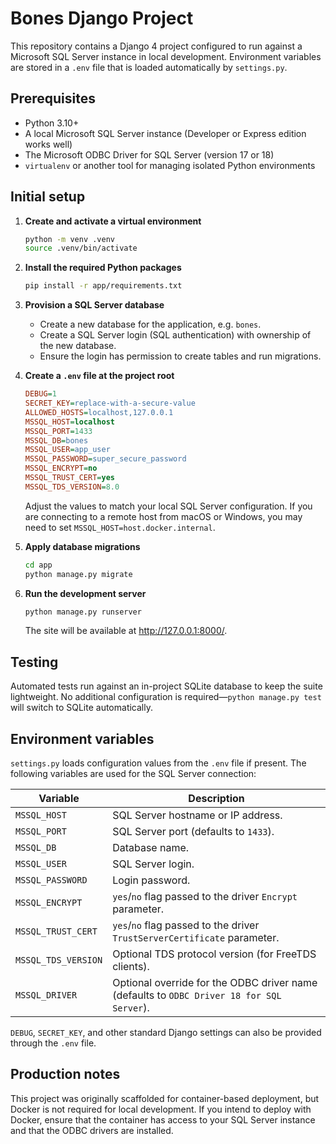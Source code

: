 # Bones Django Project

This repository contains a Django 4 project configured to run against a Microsoft SQL Server
instance in local development. Environment variables are stored in a `.env` file that is
loaded automatically by `settings.py`.

## Prerequisites

* Python 3.10+
* A local Microsoft SQL Server instance (Developer or Express edition works well)
* The Microsoft ODBC Driver for SQL Server (version 17 or 18)
* `virtualenv` or another tool for managing isolated Python environments

## Initial setup

1. **Create and activate a virtual environment**

   ```bash
   python -m venv .venv
   source .venv/bin/activate
   ```

2. **Install the required Python packages**

   ```bash
   pip install -r app/requirements.txt
   ```

3. **Provision a SQL Server database**

   * Create a new database for the application, e.g. `bones`.
   * Create a SQL Server login (SQL authentication) with ownership of the new database.
   * Ensure the login has permission to create tables and run migrations.

4. **Create a `.env` file at the project root**

   ```ini
   DEBUG=1
   SECRET_KEY=replace-with-a-secure-value
   ALLOWED_HOSTS=localhost,127.0.0.1
   MSSQL_HOST=localhost
   MSSQL_PORT=1433
   MSSQL_DB=bones
   MSSQL_USER=app_user
   MSSQL_PASSWORD=super_secure_password
   MSSQL_ENCRYPT=no
   MSSQL_TRUST_CERT=yes
   MSSQL_TDS_VERSION=8.0
   ```

   Adjust the values to match your local SQL Server configuration. If you are connecting to a
   remote host from macOS or Windows, you may need to set `MSSQL_HOST=host.docker.internal`.

5. **Apply database migrations**

   ```bash
   cd app
   python manage.py migrate
   ```

6. **Run the development server**

   ```bash
   python manage.py runserver
   ```

   The site will be available at <http://127.0.0.1:8000/>.

## Testing

Automated tests run against an in-project SQLite database to keep the suite lightweight. No
additional configuration is required—`python manage.py test` will switch to SQLite automatically.

## Environment variables

`settings.py` loads configuration values from the `.env` file if present. The following variables
are used for the SQL Server connection:

| Variable | Description |
| --- | --- |
| `MSSQL_HOST` | SQL Server hostname or IP address. |
| `MSSQL_PORT` | SQL Server port (defaults to `1433`). |
| `MSSQL_DB` | Database name. |
| `MSSQL_USER` | SQL Server login. |
| `MSSQL_PASSWORD` | Login password. |
| `MSSQL_ENCRYPT` | `yes`/`no` flag passed to the driver `Encrypt` parameter. |
| `MSSQL_TRUST_CERT` | `yes`/`no` flag passed to the driver `TrustServerCertificate` parameter. |
| `MSSQL_TDS_VERSION` | Optional TDS protocol version (for FreeTDS clients). |
| `MSSQL_DRIVER` | Optional override for the ODBC driver name (defaults to `ODBC Driver 18 for SQL Server`). |

`DEBUG`, `SECRET_KEY`, and other standard Django settings can also be provided through the `.env`
file.

## Production notes

This project was originally scaffolded for container-based deployment, but Docker is not required
for local development. If you intend to deploy with Docker, ensure that the container has access to
your SQL Server instance and that the ODBC drivers are installed.
